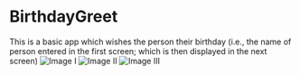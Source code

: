 # BirthdayGreet
This is a basic app which wishes the person their birthday (i.e., the name of person entered in the first screen; which is then displayed in the next screen)
![Image I](https://user-images.githubusercontent.com/107706047/179087898-b5c9484d-86ba-4684-8389-b8a7d3c54814.png)
![Image II](https://user-images.githubusercontent.com/107706047/179088221-b4e5f629-859e-4130-861f-f9724218d73f.png)
![Image III](https://user-images.githubusercontent.com/107706047/179088320-95f010da-44cf-4d1e-8e9d-8f880c8ffaf6.png)
